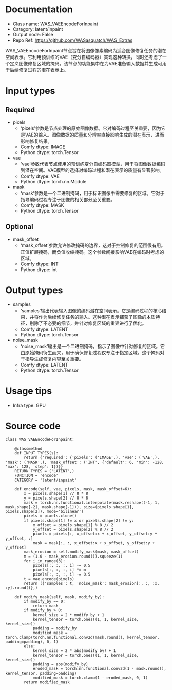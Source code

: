 # Documentation
- Class name: WAS_VAEEncodeForInpaint
- Category: latent/inpaint
- Output node: False
- Repo Ref: https://github.com/WASasquatch/WAS_Extras

WAS_VAEEncodeForInpaint节点旨在将图像像素编码为适合图像修复任务的潜在空间表示。它利用预训练的VAE（变分自编码器）实现这种转换，同时还考虑了一个定义图像修复区域的掩码。该节点的功能集中在为VAE准备输入数据并生成可用于后续修复过程的潜在表示上。

# Input types
## Required
- pixels
    - ‘pixels’参数是节点处理的原始图像数据。它对编码过程至关重要，因为它是VAE的输入。图像数据的质量和分辨率直接影响生成的潜在表示，进而影响修复结果。
    - Comfy dtype: IMAGE
    - Python dtype: torch.Tensor
- vae
    - ‘vae’参数代表节点使用的预训练变分自编码器模型，用于将图像数据编码到潜在空间。VAE模型的选择对编码过程和潜在表示的质量有显著影响。
    - Comfy dtype: VAE
    - Python dtype: torch.nn.Module
- mask
    - ‘mask’参数是一个二进制掩码，用于标识图像中需要修复的区域。它对于指导编码过程专注于图像的相关部分至关重要。
    - Comfy dtype: MASK
    - Python dtype: torch.Tensor
## Optional
- mask_offset
    - ‘mask_offset’参数允许修改掩码的边界，这对于控制修复的范围很有用。正值扩展掩码，而负值收缩掩码。这个参数间接影响VAE在编码时考虑的区域。
    - Comfy dtype: INT
    - Python dtype: int

# Output types
- samples
    - ‘samples’输出代表输入图像的编码潜在空间表示。它是编码过程的核心结果，并将作为后续修复任务的输入。这种潜在表示捕获了图像的本质特征，剔除了不必要的细节，并针对修复区域的重建进行了优化。
    - Comfy dtype: LATENT
    - Python dtype: torch.Tensor
- noise_mask
    - ‘noise_mask’输出是一个二进制掩码，指示了图像中针对修复的区域。它由原始掩码衍生而来，用于确保修复过程仅专注于指定区域。这个掩码对于指导生成修复内容至关重要。
    - Comfy dtype: LATENT
    - Python dtype: torch.Tensor

# Usage tips
- Infra type: GPU

# Source code
```
class WAS_VAEEncodeForInpaint:

    @classmethod
    def INPUT_TYPES(s):
        return {'required': {'pixels': ('IMAGE',), 'vae': ('VAE',), 'mask': ('MASK',), 'mask_offset': ('INT', {'default': 6, 'min': -128, 'max': 128, 'step': 1})}}
    RETURN_TYPES = ('LATENT',)
    FUNCTION = 'encode'
    CATEGORY = 'latent/inpaint'

    def encode(self, vae, pixels, mask, mask_offset=6):
        x = pixels.shape[1] // 8 * 8
        y = pixels.shape[2] // 8 * 8
        mask = torch.nn.functional.interpolate(mask.reshape((-1, 1, mask.shape[-2], mask.shape[-1])), size=(pixels.shape[1], pixels.shape[2]), mode='bilinear')
        pixels = pixels.clone()
        if pixels.shape[1] != x or pixels.shape[2] != y:
            x_offset = pixels.shape[1] % 8 // 2
            y_offset = pixels.shape[2] % 8 // 2
            pixels = pixels[:, x_offset:x + x_offset, y_offset:y + y_offset, :]
            mask = mask[:, :, x_offset:x + x_offset, y_offset:y + y_offset]
        mask_erosion = self.modify_mask(mask, mask_offset)
        m = (1.0 - mask_erosion.round()).squeeze(1)
        for i in range(3):
            pixels[:, :, :, i] -= 0.5
            pixels[:, :, :, i] *= m
            pixels[:, :, :, i] += 0.5
        t = vae.encode(pixels)
        return ({'samples': t, 'noise_mask': mask_erosion[:, :, :x, :y].round()},)

    def modify_mask(self, mask, modify_by):
        if modify_by == 0:
            return mask
        if modify_by > 0:
            kernel_size = 2 * modify_by + 1
            kernel_tensor = torch.ones((1, 1, kernel_size, kernel_size))
            padding = modify_by
            modified_mask = torch.clamp(torch.nn.functional.conv2d(mask.round(), kernel_tensor, padding=padding), 0, 1)
        else:
            kernel_size = 2 * abs(modify_by) + 1
            kernel_tensor = torch.ones((1, 1, kernel_size, kernel_size))
            padding = abs(modify_by)
            eroded_mask = torch.nn.functional.conv2d(1 - mask.round(), kernel_tensor, padding=padding)
            modified_mask = torch.clamp(1 - eroded_mask, 0, 1)
        return modified_mask
```